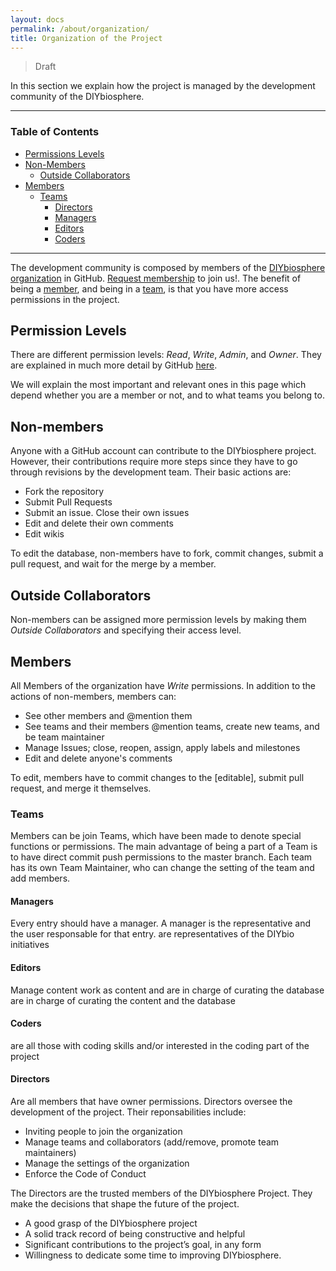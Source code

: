 ```yaml
---
layout: docs
permalink: /about/organization/
title: Organization of the Project
---
```


> Draft

In this section we explain how the project is managed by the development community of the DIYbiosphere.

---

### Table of Contents

- [Permissions Levels](#permission-levels)
- [Non-Members](#non-members)
	- [Outside Collaborators]()
- [Members](#members)
  - [Teams]()
    - [Directors]()
    - [Managers]()
    - [Editors]()
    - [Coders]()

---

The development community is composed by members of the [DIYbiosphere organization] in GitHub. [Request membership] to join us!. The benefit of being a [member](), and being in a [team](), is that you have more access permissions in the project.

## Permission Levels
There are different permission levels: _Read_, _Write_, _Admin_, and _Owner_. They are explained in much more detail by GitHub [here]().

We will explain the most important and relevant ones in this page which depend whether you are a member or not, and to what teams you belong to.

## Non-members
Anyone with a GitHub account can contribute to the DIYbiosphere project. However, their contributions require more steps since they have to go through revisions by the development team. Their basic actions are:

- Fork the repository
- Submit Pull Requests
- Submit an issue. Close their own issues
- Edit and delete their own comments
- Edit wikis

To edit the database, non-members have to fork, commit changes, submit a pull request, and wait for the merge by a member.

## Outside Collaborators
Non-members can be assigned more permission levels by making them _Outside Collaborators_ and specifying their access level.

## Members
All Members of the organization have _Write_ permissions. In addition to the actions of non-members, members can:

- See other members and @mention them
- See teams and their members @mention teams, create new teams, and be team maintainer
- Manage Issues; close, reopen, assign, apply labels and milestones
- Edit and delete anyone's comments

To edit, members have to commit changes to the [editable], submit pull request, and merge it themselves.

### Teams
Members can be join Teams, which have been made to denote special functions or permissions. The main advantage of being a part of a Team is to have direct commit push permissions to the master branch.
Each team has its own Team Maintainer, who can change the setting of the team and add members.

#### Managers
Every entry should have a manager. A manager is the representative and the user responsable for that entry.
are representatives of the DIYbio initiatives

#### Editors

Manage content work as content and are in charge of curating the database
are in charge of curating the content and the database

#### Coders
are all those with coding skills and/or interested in the coding part of the project

#### Directors
Are all members that have owner permissions. Directors oversee the development of the project. Their reponsabilities include:

- Inviting people to join the organization
- Manage teams and collaborators (add/remove, promote team maintainers)
- Manage the settings of the organization
- Enforce the Code of Conduct

The Directors are the trusted members of the DIYbiosphere Project. They make the decisions that shape the future of the project.

- A good grasp of the DIYbiosphere project
- A solid track record of being constructive and helpful
- Significant contributions to the project’s goal, in any form
- Willingness to dedicate some time to improving DIYbiosphere.


[Repository]: https://github.com/DIYbiosphere/sphere.dir
[DIYbiosphere organization]: https://github.com/DIYbiosphere
[Request membership]: help/contributing/#apply-for-membership
